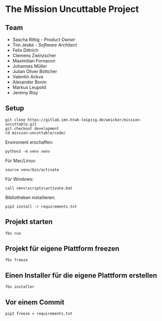 # The Mission Uncuttable Project

## Team

- Sascha Rittig - *Product Owner*
- Tim Jeske - *Software Architect*
- Felix Dittrich
- Clemens Zwinzscher
- Maximilian Fornacon
- Johannes Müller
- Julian Oliver Böttcher
- Valentin Ackva
- Alexander Bonin
- Markus Leupold
- Jeremy Risy

## Setup
```
git clone https://gitlab.imn.htwk-leipzig.de/weicker/mission-uncuttable.git
git checkout development
cd mission-uncuttable/code/
```
Enviroment erschaffen:
```
python3 -m venv venv
```
Für Mac/Linux:
```
source venv/bin/activate
```
Für Windows:
```
call venv\scripts\activate.bat
```
Bibliotheken installieren:
```
pip3 install -r requirements.txt

```
## Projekt starten
```
fbs run
```

## Projekt für eigene Plattform freezen
```
fbs freeze
```

## Einen Installer für die eigene Plattform erstellen
```
fbs installer

```
## Vor einem Commit
```
pip3 freeze > requirements.txt

```
